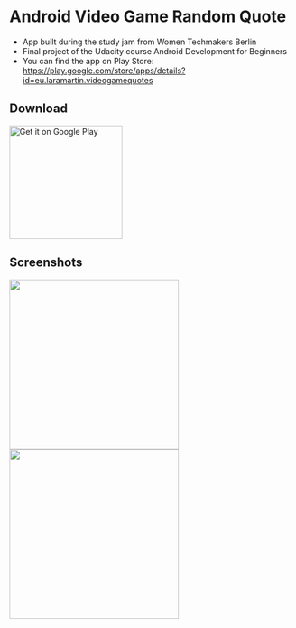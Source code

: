 # Android Video Game Random Quote

- App built during the study jam from Women Techmakers Berlin 
- Final project of the Udacity course Android Development for Beginners
- You can find the app on Play Store: https://play.google.com/store/apps/details?id=eu.laramartin.videogamequotes 

## Download

<a href='https://play.google.com/store/apps/details?id=eu.laramartin.videogamequotes&utm_source=global_co&utm_medium=prtnr&utm_content=Mar2515&utm_campaign=PartBadge&pcampaignid=MKT-Other-global-all-co-prtnr-py-PartBadge-Mar2515-1'><img width="200" alt='Get it on Google Play' src='https://play.google.com/intl/en_us/badges/images/generic/en_badge_web_generic.png'/></a>

## Screenshots

<img src="https://raw.githubusercontent.com/laramartin/android_video_game_random_quote/master/screenshots/screenshot01.png" width="300"/>
<img src="https://raw.githubusercontent.com/laramartin/android_video_game_random_quote/master/screenshots/screenshot02.png" width="300"/>
